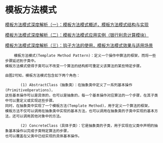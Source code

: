 # 模板方法模式

[模板方法模式深度解析（一）：模板方法模式概述，模板方法模式结构与实现](https://blog.csdn.net/lovelion/article/details/8299794)

[模板方法模式深度解析（二）：模板方法模式应用实例（银行利息计算模块）](https://blog.csdn.net/lovelion/article/details/8299863)

[模板方法模式深度解析（三）：钩子方法的使用，模板方法模式效果与适用场景](https://blog.csdn.net/lovelion/article/details/8299927)

```aidl
    模板方法模式(Template Method Pattern)：定义一个操作中算法的框架，而将一些步骤延迟到子类中。
模板方法模式使得子类可以不改变一个算法的结构即可重定义该算法的某些特定步骤。

由图2可知，模板方法模式包含如下两个角色：

       (1) AbstractClass（抽象类）：在抽象类中定义了一系列基本操作(PrimitiveOperations)，
这些基本操作可以是具体的，也可以是抽象的，每一个基本操作对应算法的一个步骤，在其子类中可以重定义或实现这些步骤。
同时，在抽象类中实现了一个模板方法(Template Method)，用于定义一个算法的框架，
模板方法不仅可以调用在抽象类中实现的基本方法，也可以调用在抽象类的子类中实现的基本方法，还可以调用其他对象中的方法。

       (2) ConcreteClass（具体子类）：它是抽象类的子类，用于实现在父类中声明的抽象基本操作以完成子类特定算法的步骤，
也可以覆盖在父类中已经实现的具体基本操作。

```
